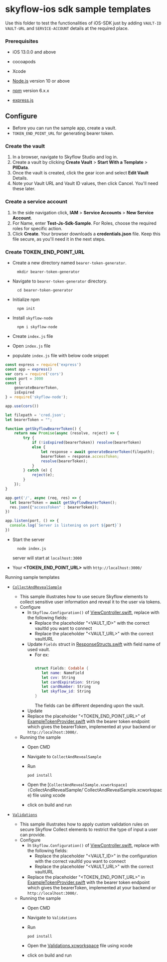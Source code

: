 # skyflow-ios sdk sample templates
Use this folder to test the functionalities of iOS-SDK just by adding `VAULT-ID` `VAULT-URL` and `SERVICE-ACCOUNT` details at the required place.

### Prerequisites
- iOS 13.0.0 and above
- cocoapods
- Xcode
- [Node.js](https://nodejs.org/en/) version 10 or above
- [npm](https://docs.npmjs.com/downloading-and-installing-node-js-and-npm) version 6.x.x

- [express.js](http://expressjs.com/en/starter/hello-world.html)
## Configure
- Before you can run the sample app, create a vault.
- `TOKEN_END_POINT_URL` for generating bearer token.


### Create the vault
1. In a browser, navigate to Skyflow Studio and log in.
2. Create a vault by clicking **Create Vault** > **Start With a Template** > **PIIData**.
3. Once the vault is created, click the gear icon and select **Edit Vault** Details.
4. Note your Vault URL and Vault ID values, then click Cancel. You'll need these later.

### Create a service account
1. In the side navigation click, **IAM** > **Service Accounts** > **New Service Account**.
2. For Name, enter **Test-Js-Sdk-Sample**. For Roles, choose the required roles for specific action.
3. Click **Create**. Your browser downloads a **credentials.json** file. Keep this file secure, as you'll need it in the next steps.

### Create TOKEN_END_POINT_URL
- Create a new directory named `bearer-token-generator`.

        mkdir bearer-token-generator
- Navigate to `bearer-token-generator` directory.

        cd bearer-token-generator
- Initialize npm

        npm init
- Install `skyflow-node`

        npm i skyflow-node
- Create `index.js` file
- Open `index.js` file
- populate `index.js` file with below code snippet
```javascript
const express = require('express')
const app = express()
var cors = require('cors')
const port = 3000
const {
    generateBearerToken,
    isExpired
} = require('skyflow-node');

app.use(cors())

let filepath = 'cred.json';
let bearerToken = "";

function getSkyflowBearerToken() {
    return new Promise(async (resolve, reject) => {
        try {
            if (!isExpired(bearerToken)) resolve(bearerToken)
            else {
                let response = await generateBearerToken(filepath);
                bearerToken = response.accessToken;
                resolve(bearerToken);
            }
        } catch (e) {
            reject(e);
        }
    });
}

app.get('/', async (req, res) => {
  let bearerToken = await getSkyflowBearerToken();
  res.json({"accessToken" : bearerToken});
})

app.listen(port, () => {
  console.log(`Server is listening on port ${port}`)
})

```
- Start the server

        node index.js
    server will start at `localhost:3000`
- Your **<TOKEN_END_POINT_URL>** with `http://localhost:3000/`

Running sample templates
- [`CollectAndRevealSample`](CollectAndRevealSample)
   - This sample illustrates how to use secure Skyflow elements to collect sensitive user information and reveal it to the user via tokens.
   - Configure
      - In `Skyflow.Configuration()` of [ViewController.swift](CollectAndRevealSample/CollectAndRevealSample/ViewController.swift), replace with the following fields:
         - Replace the placeholder "<VAULT_ID>" with the correct vaultId you want to connect
         - Replace the placeholder "<VAULT_URL>" with the correct vaultURL
      - Update `Fields` struct in [ResponseStructs.swift](CollectAndRevealSample/CollectAndRevealSample/ResponseStructs.swift) with field name of used vault.
         - For ex: 
            ```swift

            struct Fields: Codable {
               let name: NameField
               let cvv: String
               let cardExpiration: String
               let cardNumber: String
               let skyflow_id: String
            }
            
            ```
            The fields can be different depending upon the vault.
      - Update 
      - Replace the placeholder "<TOKEN_END_POINT_URL>" of [ExampleTokenProvider.swift](CollectAndRevealSample/CollectAndRevealSample/ExampleTokenProvider.swift) with the  bearer token endpoint which gives the bearerToken, implemented at your backend or `http://localhost:3000/`.
   - Running the sample
      - Open CMD
      - Navigate to `CollectAndRevealSample`
      - Run 

            pod install
      - Open the [`CollectAndRevealSample.xcworkspace](`CollectAndRevealSample/`CollectAndRevealSample.xcworkspace) file using xcode
      - click on build and run

- [`Validations`](Validations)
   - This sample illustrates how to apply custom validation rules on secure Skyflow Collect elements to restrict the type of input a user can provide.
   - Configure
      - In `Skyflow.Configuration()` of [ViewController.swift](Validations/Validations/ViewController.swift), replace with the following fields:
         - Replace the placeholder "<VAULT_ID>" in the configuration with the correct vaultId you want to connect
         - Replace the placeholder "<VAULT_URL>" with the correct vaultURL
      - Replace the placeholder "<TOKEN_END_POINT_URL>" in [ExampleTokenProvider.swift](Validations/Validations/ExampleTokenProvider.swift) with the  bearer token endpoint which gives the bearerToken, implemented at your backend or `http://localhost:3000/`.
   - Running the sample
      - Open CMD
      - Navigate to `Validations`
      - Run 

            pod install
      - Open the [Validations.xcworkspace](Validations/Validations.xcworkspace) file using xcode
      - click on build and run
